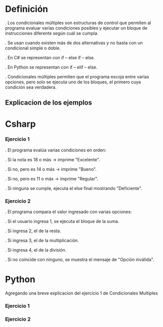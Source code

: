 # Definición 

. Los condicionales múltiples son estructuras de control que permiten al programa evaluar varias condiciones posibles y ejecutar un bloque de instrucciones diferente según cuál se cumpla.

. Se usan cuando existen más de dos alternativas y no basta con un condicional simple o doble.

. En C# se representan con if – else if – else.

. En Python se representan con if – elif – else.

. Condicionales múltiples permiten que el programa escoja entre varias opciones, pero solo se ejecuta uno de los bloques, el primero cuya condición sea verdadera.

## Explicacion de los ejemplos

# Csharp

### Ejercicio 1

. El programa evalúa varias condiciones en orden:

. Si la nota es 18 o más → imprime "Excelente".

. Si no, pero es 14 o más → imprime "Bueno".

. Si no, pero es 11 o más → imprime "Regular".

. Si ninguna se cumple, ejecuta el else final mostrando "Deficiente".

### Ejercicio 2

. El programa compara el valor ingresado con varias opciones:

. Si el usuario ingresa 1, se ejecuta el bloque de la suma.

. Si ingresa 2, el de la resta.

. Si ingresa 3, el de la multiplicación.

. Si ingresa 4, el de la división.

. Si no coincide con ninguno, se muestra el mensaje de "Opción inválida".

# Python
Agregando una breve explicacion del ejercicio 1 de Condicionales Multiples
### Ejercicio 1

### Ejercicio 2

